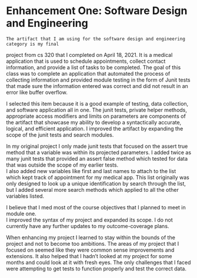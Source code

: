 # **Enhancement One: Software Design and Engineering**

    The artifact that I am using for the software design and engineering category is my final
project from cs 320 that I completed on April 18, 2021.  It is a medical application that 
is used to schedule appointments, collect contact information, and provide a list of tasks 
to be completed.  The goal of this class was to complete an application that automated the 
process of collecting information and provided module testing in the form of Junit tests 
that made sure the information entered was correct and did not result in an error like 
buffer overflow.

   I selected this item because it is a good example of testing, data collection, and software 
application all in one.  The junit tests, private helper methods, appropriate access modifiers
and limits on parameters are components of the artifact that showcase my ability to develop a 
syntactically accurate, logical, and efficient application.  I improved the artifact by 
expanding the scope of the junit tests and search modules. 

   In my original project I only made junit tests that focused on the assert true method that a 
variable was within its projected parameters.  I added twice as many junit tests that provided
an assert false method which tested for data that was outside the scope of my earlier tests.  
I also added new variables like first and last names to attach to the list which kept track of
appointment for my medical app.  This list originally was only designed to look up a unique 
identification by search through the list, but I added several more search methods which applied
to all the other variables listed.

   I believe that I med most of the course objectives that I planned to meet in module one.  
I improved the syntax of my project and expanded its scope. I do not currently have any further 
updates to my outcome-coverage plans. 

   When enhancing my project I learned to stay within the bounds of the project and not to become too 
ambitions.  The areas of my project that I focused on seemed like they were common sense improvements
and extensions.  It also helped that I hadn’t looked at my project for some months and could look at
it with fresh eyes. The only challenges that I faced were attempting to get tests to function properly
and test the correct data.  
